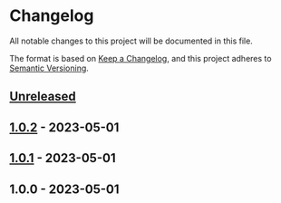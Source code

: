 # Changelog

All notable changes to this project will be documented in this file.

The format is based on [Keep a Changelog](https://keepachangelog.com/en/1.0.0/),
and this project adheres to [Semantic Versioning](https://semver.org/spec/v2.0.0.html).

## [Unreleased]


## [1.0.2] - 2023-05-01

## [1.0.1] - 2023-05-01

## 1.0.0 - 2023-05-01

[Unreleased]: https://github.com/faustbrian/blade-icons-yr-weather-symbols/compare/1.0.2...HEAD
[1.0.2]: https://github.com/faustbrian/blade-icons-yr-weather-symbols/compare/1.0.1...1.0.2
[1.0.1]: https://github.com/faustbrian/blade-icons-yr-weather-symbols/compare/1.0.0...1.0.1
